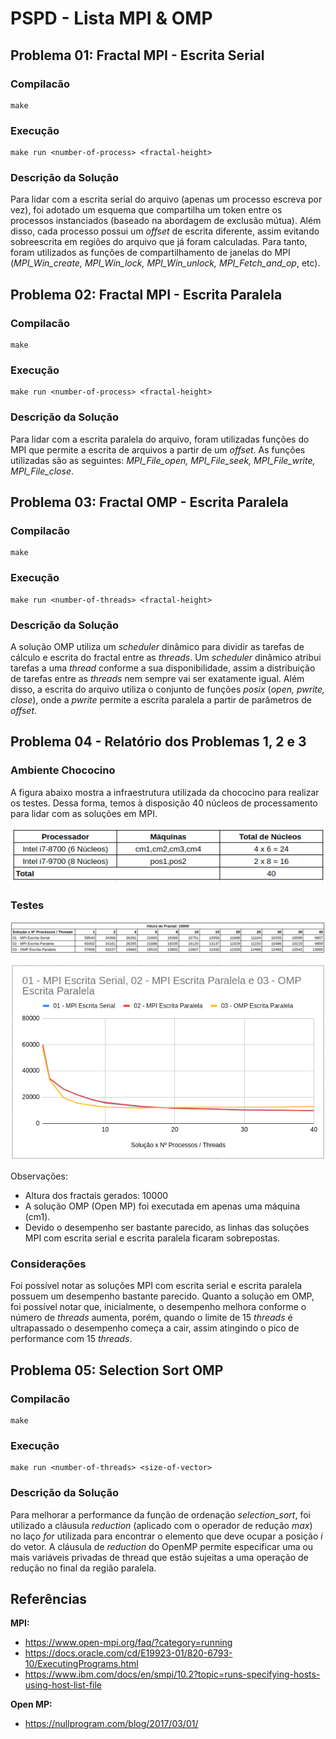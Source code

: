 # PSPD - Lista MPI & OMP

## Problema 01: Fractal MPI - Escrita Serial

### Compilacão

```
make 
```

### Execução
```
make run <number-of-process> <fractal-height>
```

### Descrição da Solução

Para lidar com a escrita serial do arquivo (apenas um processo escreva por vez), foi adotado um esquema que compartilha um token entre os processos instanciados (baseado na abordagem de exclusão mútua). Além disso, cada processo possui um _offset_ de escrita diferente, assim evitando sobreescrita em regiões do arquivo que já foram calculadas. Para tanto, foram utilizados as funções de compartilhamento de janelas do MPI (_MPI_Win_create, MPI_Win_lock, MPI_Win_unlock, MPI_Fetch_and_op_, etc).

## Problema 02: Fractal MPI - Escrita Paralela

### Compilacão

```
make 
```

### Execução
```
make run <number-of-process> <fractal-height>
```

### Descrição da Solução

Para lidar com a escrita paralela do arquivo, foram utilizadas funções do MPI que permite a escrita de arquivos a partir de um _offset_. As funções utilizadas são as seguintes: _MPI_File_open, MPI_File_seek, MPI_File_write, MPI_File_close_.

## Problema 03: Fractal OMP - Escrita Paralela 

### Compilacão

```
make 
```

### Execução
```
make run <number-of-threads> <fractal-height>
```

### Descrição da Solução

A solução OMP utiliza um _scheduler_ dinâmico para dividir as tarefas de cálculo e escrita do fractal entre as _threads_. Um _scheduler_ dinâmico atribui tarefas a uma _thread_ conforme a sua disponibilidade, assim a distribuição de tarefas entre as _threads_ nem sempre vai ser exatamente igual. Além disso, a escrita do arquivo utiliza o conjunto de funções _posix_ (_open, pwrite, close_), onde a _pwrite_ permite a escrita paralela a partir de parâmetros de _offset_.

## Problema 04 - Relatório dos Problemas 1, 2 e 3

### Ambiente Chococino

A figura abaixo mostra a infraestrutura utilizada da chococino para realizar os testes. Dessa forma, temos à disposição 40 núcleos de processamento para lidar com as soluções em MPI.

<p align='center'>
    <img src='images/chococino_machines.png'>
</p>

### Testes

<p align='center'>
    <img src='images/tabela.png'>
</p>

<p align='center'>
    <img src='images/grafico.png'>
</p>

Observações:
* Altura dos fractais gerados: 10000
* A solução OMP (Open MP) foi executada em apenas uma máquina (cm1).
* Devido o desempenho ser bastante parecido, as linhas das soluções MPI com escrita serial e escrita paralela ficaram sobrepostas.

### Considerações

Foi possível notar as soluções MPI com escrita serial e escrita paralela possuem um desempenho bastante parecido. Quanto a solução em OMP, foi possível notar que, inicialmente, o desempenho melhora conforme o número de _threads_ aumenta, porém, quando o limite de 15 _threads_ é ultrapassado o desempenho começa a cair, assim atingindo o pico de performance com 15 _threads_.

## Problema 05: Selection Sort OMP 

### Compilacão

```
make 
```

### Execução
```
make run <number-of-threads> <size-of-vector>
```

### Descrição da Solução

Para melhorar a performance da função de ordenação _selection_sort_, foi utilizado a cláusula _reduction_ (aplicado com o operador de redução _max_) no laço _for_ utilizada para encontrar o elemento que deve ocupar a posição _i_ do vetor. A cláusula de _reduction_ do OpenMP permite especificar uma ou mais variáveis ​​privadas de thread que estão sujeitas a uma operação de redução no final da região paralela.

## Referências

**MPI:**

- https://www.open-mpi.org/faq/?category=running
- https://docs.oracle.com/cd/E19923-01/820-6793-10/ExecutingPrograms.html
- https://www.ibm.com/docs/en/smpi/10.2?topic=runs-specifying-hosts-using-host-list-file

**Open MP:**

- https://nullprogram.com/blog/2017/03/01/
